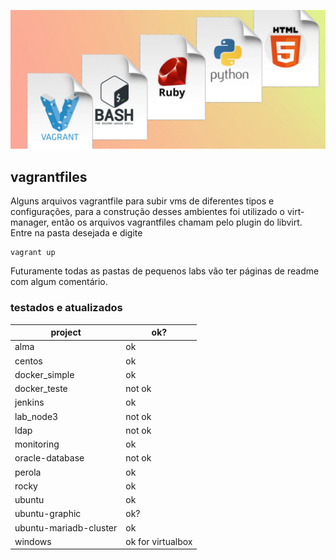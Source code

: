![imagem](asciiart/capa.jpg)

## vagrantfiles
Alguns arquivos vagrantfile para subir vms de diferentes tipos e configurações, para a construção desses ambientes foi utilizado o virt-manager, então os arquivos vagrantfiles chamam pelo plugin do libvirt. Entre na pasta desejada e digite 
```
vagrant up
```
Futuramente todas as pastas de pequenos labs vão ter páginas de readme com algum comentário.

### testados e atualizados

| project | ok? |
| --- | --- |
| alma | ok |
| centos | ok |
| docker_simple | ok |
| docker_teste | not ok |
| jenkins | ok |
| lab_node3 | not ok |
| ldap | not ok |
| monitoring | ok |
| oracle-database | not ok |
| perola | ok |
| rocky | ok |
| ubuntu | ok |
| ubuntu-graphic | ok? |
| ubuntu-mariadb-cluster | ok |
| windows | ok for virtualbox |
